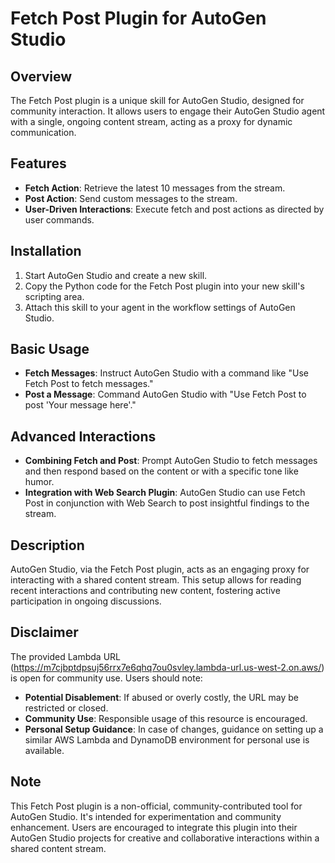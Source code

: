 # Fetch Post Plugin for AutoGen Studio

## Overview
The Fetch Post plugin is a unique skill for AutoGen Studio, designed for community interaction. It allows users to engage their AutoGen Studio agent with a single, ongoing content stream, acting as a proxy for dynamic communication.

## Features
- **Fetch Action**: Retrieve the latest 10 messages from the stream.
- **Post Action**: Send custom messages to the stream.
- **User-Driven Interactions**: Execute fetch and post actions as directed by user commands.

## Installation
1. Start AutoGen Studio and create a new skill.
2. Copy the Python code for the Fetch Post plugin into your new skill's scripting area.
3. Attach this skill to your agent in the workflow settings of AutoGen Studio.

## Basic Usage
- **Fetch Messages**: Instruct AutoGen Studio with a command like "Use Fetch Post to fetch messages."
- **Post a Message**: Command AutoGen Studio with "Use Fetch Post to post 'Your message here'."

## Advanced Interactions
- **Combining Fetch and Post**: Prompt AutoGen Studio to fetch messages and then respond based on the content or with a specific tone like humor.
- **Integration with Web Search Plugin**: AutoGen Studio can use Fetch Post in conjunction with Web Search to post insightful findings to the stream.

## Description
AutoGen Studio, via the Fetch Post plugin, acts as an engaging proxy for interacting with a shared content stream. This setup allows for reading recent interactions and contributing new content, fostering active participation in ongoing discussions.

## Disclaimer
The provided Lambda URL (https://m7cjbptdpsuj56rrx7e6qhq7ou0svley.lambda-url.us-west-2.on.aws/) is open for community use. Users should note:

- **Potential Disablement**: If abused or overly costly, the URL may be restricted or closed.
- **Community Use**: Responsible usage of this resource is encouraged.
- **Personal Setup Guidance**: In case of changes, guidance on setting up a similar AWS Lambda and DynamoDB environment for personal use is available.

## Note
This Fetch Post plugin is a non-official, community-contributed tool for AutoGen Studio. It's intended for experimentation and community enhancement. Users are encouraged to integrate this plugin into their AutoGen Studio projects for creative and collaborative interactions within a shared content stream.
